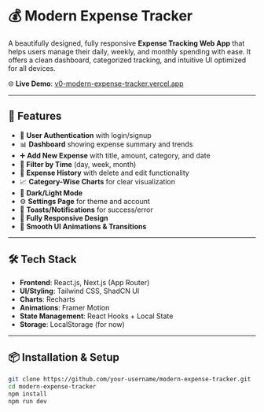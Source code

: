 # 💰 Modern Expense Tracker

A beautifully designed, fully responsive **Expense Tracking Web App** that helps users manage their daily, weekly, and monthly spending with ease. It offers a clean dashboard, categorized tracking, and intuitive UI optimized for all devices.

🌐 **Live Demo**: [v0-modern-expense-tracker.vercel.app](https://v0-modern-expense-tracker-gamma.vercel.app/dashboard)

---

## 🚀 Features

- 🔐 **User Authentication** with login/signup
- 📊 **Dashboard** showing expense summary and trends
- ➕ **Add New Expense** with title, amount, category, and date
- 📅 **Filter by Time** (day, week, month)
- 🧾 **Expense History** with delete and edit functionality
- 📈 **Category-Wise Charts** for clear visualization
- 🎨 **Dark/Light Mode**
- ⚙️ **Settings Page** for theme and account
- 💬 **Toasts/Notifications** for success/error
- 📱 **Fully Responsive Design**
- 🎯 **Smooth UI Animations & Transitions**

---

## 🛠️ Tech Stack

- **Frontend**: React.js, Next.js (App Router)
- **UI/Styling**: Tailwind CSS, ShadCN UI
- **Charts**: Recharts
- **Animations**: Framer Motion
- **State Management**: React Hooks + Local State
- **Storage**: LocalStorage (for now)

---

## 📦 Installation & Setup

```bash
git clone https://github.com/your-username/modern-expense-tracker.git
cd modern-expense-tracker
npm install
npm run dev
